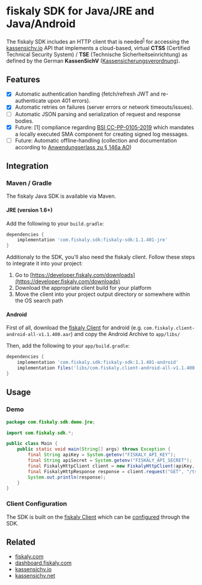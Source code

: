 # fiskaly SDK for Java/JRE and Java/Android

The fiskaly SDK includes an HTTP client that is needed<sup>[1](#fn1)</sup> for accessing the [kassensichv.io](https://kassensichv.io) API that implements a cloud-based, virtual **CTSS** (Certified Technical Security System) / **TSE** (Technische Sicherheitseinrichtung) as defined by the German **KassenSichV** ([Kassen­sich­er­ungsver­ord­nung](https://www.bundesfinanzministerium.de/Content/DE/Downloads/Gesetze/2017-10-06-KassenSichV.pdf)).

## Features

- [X] Automatic authentication handling (fetch/refresh JWT and re-authenticate upon 401 errors).
- [X] Automatic retries on failures (server errors or network timeouts/issues).
- [ ] Automatic JSON parsing and serialization of request and response bodies.
- [X] Future: [<a name="fn1">1</a>] compliance regarding [BSI CC-PP-0105-2019](https://www.bsi.bund.de/SharedDocs/Downloads/DE/BSI/Zertifizierung/Reporte/ReportePP/pp0105b_pdf.pdf?__blob=publicationFile&v=7) which mandates a locally executed SMA component for creating signed log messages. 
- [ ] Future: Automatic offline-handling (collection and documentation according to [Anwendungserlass zu § 146a AO](https://www.bundesfinanzministerium.de/Content/DE/Downloads/BMF_Schreiben/Weitere_Steuerthemen/Abgabenordnung/AO-Anwendungserlass/2019-06-17-einfuehrung-paragraf-146a-AO-anwendungserlass-zu-paragraf-146a-AO.pdf?__blob=publicationFile&v=1))

## Integration

### Maven / Gradle

The fiskaly Java SDK is available via Maven.

#### JRE (version 1.6+)

Add the following to your `build.gradle`:

```groovy
dependencies {
    implementation 'com.fiskaly.sdk:fiskaly-sdk:1.1.401-jre'
}
```

Additionaly to the SDK, you'll also need the fiskaly client. Follow these steps to integrate it into your project:

1. Go to [https://developer.fiskaly.com/downloads](https://developer.fiskaly.com/downloads)
2. Download the appropriate client build for your platform
3. Move the client into your project output directory or somewhere within the OS search path

#### Android

First of all, download the [fiskaly Client](https://developer.fiskaly.com/downloads) for android (e.g. `com.fiskaly.client-android-all-v1.1.400.aar`) and copy the Android Archive to `app/libs/`

Then, add the following to your `app/build.gradle`:

```groovy
dependencies {
    implementation 'com.fiskaly.sdk:fiskaly-sdk:1.1.401-android'
    implementation files('libs/com.fiskaly.client-android-all-v1.1.400.aar')
}
```

## Usage

### Demo

```java
package com.fiskaly.sdk.demo.jre;

import com.fiskaly.sdk.*;

public class Main {
    public static void main(String[] args) throws Exception {
        final String apiKey = System.getenv("FISKALY_API_KEY");
        final String apiSecret = System.getenv("FISKALY_API_SECRET");
        final FiskalyHttpClient client = new FiskalyHttpClient(apiKey, apiSecret, "https://kassensichv.io/api/v1");
        final FiskalyHttpResponse response = client.request("GET", "/tss");
        System.out.println(response);
    }
}
```

### Client Configuration

The SDK is built on the [fiskaly Client](https://developer.fiskaly.com/en/docs/client-documentation) which can be [configured](https://developer.fiskaly.com/en/docs/client-documentation#configuration) through the SDK.

## Related

* [fiskaly.com](https://fiskaly.com)
* [dashboard.fiskaly.com](https://dashboard.fiskaly.com)
* [kassensichv.io](https://kassensichv.io)
* [kassensichv.net](https://kassensichv.net)
